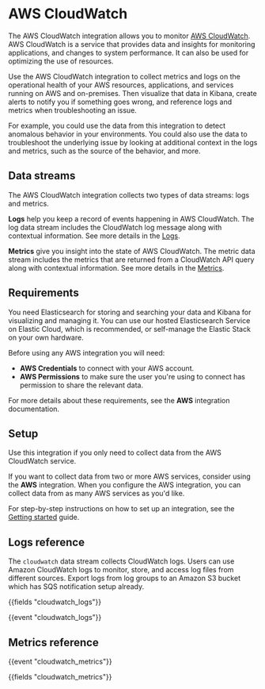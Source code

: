 # AWS CloudWatch

The AWS CloudWatch integration allows you to monitor [AWS CloudWatch](https://aws.amazon.com/cloudwatch/). AWS CloudWatch is a service that provides data and insights for monitoring applications, and changes to system performance. It can also be used for optimizing the use of resources.

Use the AWS CloudWatch integration to collect metrics and logs on the operational health of your AWS resources, applications, and services running on AWS and on-premises. Then visualize that data in Kibana, create alerts to notify you if something goes wrong, and reference logs and metrics when troubleshooting an issue.

For example, you could use the data from this integration to detect anomalous behavior in your environments. You could also use the data to troubleshoot the underlying issue by looking at additional context in the logs and metrics, such as the source of the behavior, and more.

## Data streams

The AWS CloudWatch integration collects two types of data streams: logs and metrics.

**Logs** help you keep a record of events happening in AWS CloudWatch.
The log data stream includes the CloudWatch log message along with contextual information. See more details in the [Logs](#logs-reference).

**Metrics** give you insight into the state of AWS CloudWatch.
The metric data stream includes the metrics that are returned from a CloudWatch API query along with contextual information. See more details in the [Metrics](#metrics-reference).

## Requirements

You need Elasticsearch for storing and searching your data and Kibana for visualizing and managing it.
You can use our hosted Elasticsearch Service on Elastic Cloud, which is recommended, or self-manage the Elastic Stack on your own hardware.

 Before using any AWS integration you will need:

 * **AWS Credentials** to connect with your AWS account.
 * **AWS Permissions** to make sure the user you're using to connect has permission to share the relevant data.

 For more details about these requirements, see the **AWS** integration documentation.

## Setup

 Use this integration if you only need to collect data from the AWS CloudWatch service.

 If you want to collect data from two or more AWS services, consider using the **AWS** integration.
 When you configure the AWS integration, you can collect data from as many AWS services as you'd like.

For step-by-step instructions on how to set up an integration, see the
[Getting started](https://www.elastic.co/guide/en/welcome-to-elastic/current/getting-started-observability.html) guide.

## Logs reference

The `cloudwatch` data stream collects CloudWatch logs. Users can use Amazon 
CloudWatch logs to monitor, store, and access log files from different sources. 
Export logs from log groups to an Amazon S3 bucket which has SQS notification 
setup already.

{{fields "cloudwatch_logs"}}

{{event "cloudwatch_logs"}}

## Metrics reference

{{event "cloudwatch_metrics"}}

{{fields "cloudwatch_metrics"}}